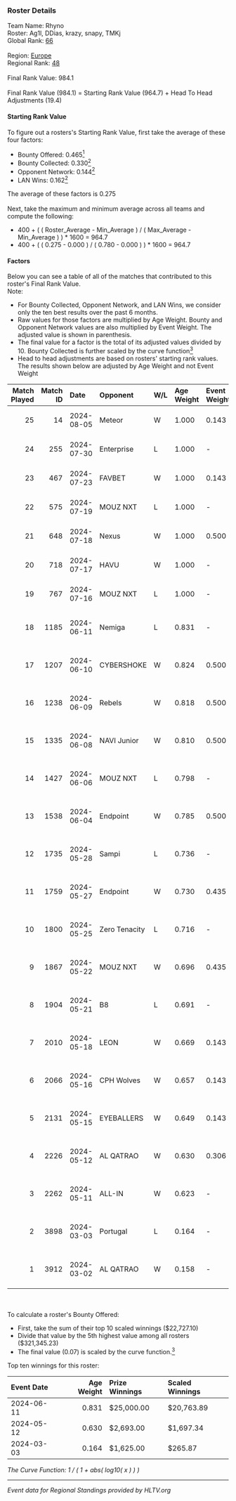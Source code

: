 ### Roster Details<br />
Team Name: Rhyno<br />
Roster: Ag1l, DDias, krazy, snapy, TMKj<br />
Global Rank: [66](../standings_global.md)<br />
<br />
Region: [Europe]( ../standings_europe.md)<br />
Regional Rank: [48]( ../standings_europe.md)<br />
<br />
Final Rank Value:  984.1<br />
<br />
Final Rank Value (984.1) = Starting Rank Value (964.7) + Head To Head Adjustments (19.4)<br />

#### Starting Rank Value<br />
To figure out a rosters's Starting Rank Value, first take the average of these four factors:<br />
- Bounty Offered: 0.465[<sup>1</sup>](#table2)
- Bounty Collected: 0.330[<sup>2</sup>](#table1)
- Opponent Network: 0.144[<sup>2</sup>](#table1)
- LAN Wins: 0.162[<sup>2</sup>](#table1)

The average of these factors is 0.275<br />
<br />
Next, take the maximum and minimum average across all teams and compute the following:<br />
- 400 + ( ( Roster_Average - Min_Average ) / ( Max_Average - Min_Average ) ) * 1600 = 964.7
- 400 + ( ( 0.275 - 0.000 ) / ( 0.780 - 0.000 ) ) * 1600 = 964.7


#### Factors<br />
Below you can see a table of all of the matches that contributed to this roster's Final Rank Value.<br />
Note:<br />

- For Bounty Collected, Opponent Network, and LAN Wins, we consider only the ten best results over the past 6 months.
- Raw values for those factors are multiplied by Age Weight. Bounty and Opponent Network values are also multiplied by Event Weight. The adjusted value is shown in parenthesis.
- The final value for a factor is the total of its adjusted values divided by 10. Bounty Collected is further scaled by the curve function[<sup>3</sup>](#curveFunction)
- Head to head adjustments are based on rosters' starting rank values. The results shown below are adjusted by Age Weight and not Event Weight
<span id="table1"></span><br />


| Match Played | Match ID | Date       | Opponent      | W/L | Age Weight | Event Weight | Bounty Collected | Opponent Network | LAN Wins  | H2H Adj. | Roster                                 |
| -: | -: | :- | :- | :- | :- | :- | :- | :- | :- | -: | :- |
|           25 |       14 | 2024-08-05 | Meteor        | W   | 1.000      | 0.143        | 0.014 (0.002)    | -                | 0 (0.000) |     7.40 | Ag1l, DDias, krazy, snapy, TMKj        |
|           24 |      255 | 2024-07-30 | Enterprise    | L   | 1.000      | -            | -                | -                | -         |   -17.92 | Ag1l, DDias, krazy, snapy, TMKj        |
|           23 |      467 | 2024-07-23 | FAVBET        | W   | 1.000      | 0.143        | -                | 0.333 (0.048)    | 0 (0.000) |    10.07 | Ag1l, DDias, krazy, snapy, TMKj        |
|           22 |      575 | 2024-07-19 | MOUZ NXT      | L   | 1.000      | -            | -                | -                | -         |   -11.74 | Ag1l, DDias, krazy, snapy, TMKj        |
|           21 |      648 | 2024-07-18 | Nexus         | W   | 1.000      | 0.500        | 0.014 (0.007)    | 0.457 (0.229)    | 0 (0.000) |     6.31 | Ag1l, DDias, krazy, snapy, TMKj        |
|           20 |      718 | 2024-07-17 | HAVU          | W   | 1.000      | -            | -                | -                | 0 (0.000) |     5.65 | Ag1l, DDias, krazy, snapy, TMKj        |
|           19 |      767 | 2024-07-16 | MOUZ NXT      | L   | 1.000      | -            | -                | -                | -         |   -12.17 | Ag1l, DDias, krazy, snapy, TMKj        |
|           18 |     1185 | 2024-06-11 | Nemiga        | L   | 0.831      | -            | -                | -                | -         |    -7.42 | DDias, krazy, renatoohaxx, snapy, TMKj |
|           17 |     1207 | 2024-06-10 | CYBERSHOKE    | W   | 0.824      | 0.500        | 0.039 (0.016)    | 0.346 (0.143)    | 0 (0.000) |     8.88 | DDias, krazy, renatoohaxx, snapy, TMKj |
|           16 |     1238 | 2024-06-09 | Rebels        | W   | 0.818      | 0.500        | 0.038 (0.016)    | 0.591 (0.242)    | 0 (0.000) |    14.25 | DDias, krazy, renatoohaxx, snapy, TMKj |
|           15 |     1335 | 2024-06-08 | NAVI Junior   | W   | 0.810      | 0.500        | -                | 0.089 (0.036)    | 0 (0.000) |     2.46 | DDias, krazy, renatoohaxx, snapy, TMKj |
|           14 |     1427 | 2024-06-06 | MOUZ NXT      | L   | 0.798      | -            | -                | -                | -         |    -8.21 | DDias, krazy, renatoohaxx, snapy, TMKj |
|           13 |     1538 | 2024-06-04 | Endpoint      | W   | 0.785      | 0.500        | 0.012 (0.005)    | 0.514 (0.202)    | -         |     9.79 | DDias, krazy, renatoohaxx, snapy, TMKj |
|           12 |     1735 | 2024-05-28 | Sampi         | L   | 0.736      | -            | -                | -                | -         |   -14.03 | DDias, krazy, renatoohaxx, snapy, TMKj |
|           11 |     1759 | 2024-05-27 | Endpoint      | W   | 0.730      | 0.435        | 0.012 (0.004)    | 0.514 (0.163)    | -         |     9.27 | DDias, krazy, renatoohaxx, snapy, TMKj |
|           10 |     1800 | 2024-05-25 | Zero Tenacity | L   | 0.716      | -            | -                | -                | -         |    -8.00 | DDias, krazy, renatoohaxx, snapy, TMKj |
|            9 |     1867 | 2024-05-22 | MOUZ NXT      | W   | 0.696      | 0.435        | 0.139 (0.042)    | 0.986 (0.298)    | -         |    12.63 | DDias, krazy, renatoohaxx, snapy, TMKj |
|            8 |     1904 | 2024-05-21 | B8            | L   | 0.691      | -            | -                | -                | -         |    -6.25 | DDias, krazy, renatoohaxx, snapy, TMKj |
|            7 |     2010 | 2024-05-18 | LEON          | W   | 0.669      | 0.143        | 0.007 (0.001)    | -                | -         |     3.55 | DDias, krazy, renatoohaxx, snapy, TMKj |
|            6 |     2066 | 2024-05-16 | CPH Wolves    | W   | 0.657      | 0.143        | -                | 0.361 (0.034)    | -         |     5.38 | DDias, krazy, renatoohaxx, snapy, TMKj |
|            5 |     2131 | 2024-05-15 | EYEBALLERS    | W   | 0.649      | 0.143        | 0.005 (0.001)    | 0.500 (0.046)    | -         |     7.75 | DDias, krazy, renatoohaxx, snapy, TMKj |
|            4 |     2226 | 2024-05-12 | AL QATRAO     | W   | 0.630      | 0.306        | 0.004 (0.001)    | -                | 1 (0.630) |     3.55 | DDias, krazy, renatoohaxx, snapy, TMKj |
|            3 |     2262 | 2024-05-11 | ALL-IN        | W   | 0.623      | -            | -                | -                | 1 (0.623) |     1.59 | DDias, krazy, renatoohaxx, snapy, TMKj |
|            2 |     3898 | 2024-03-03 | Portugal      | L   | 0.164      | -            | -                | -                | -         |    -4.27 | DDias, krazy, renatoohaxx, snapy, TMKj |
|            1 |     3912 | 2024-03-02 | AL QATRAO     | W   | 0.158      | -            | -                | -                | 1 (0.158) |     0.85 | DDias, krazy, renatoohaxx, snapy, TMKj |

<br />
<span id="table2"></span><br />
To calculate a roster's Bounty Offered:<br />

- First, take the sum of their top 10 scaled winnings ($22,727.10)
- Divide that value by the 5th highest value among all rosters ($321,345.23)
- The final value (0.07) is scaled by the curve function.[<sup>3</sup>](#curveFunction)

Top ten winnings for this roster:<br />

| Event Date | Age Weight | Prize Winnings | Scaled Winnings |
| :- | -: | :- | :- |
| 2024-06-11 |      0.831 | $25,000.00     | $20,763.89      |
| 2024-05-12 |      0.630 | $2,693.00      | $1,697.34       |
| 2024-03-03 |      0.164 | $1,625.00      | $265.87         |


<span id="curveFunction"></span>_The Curve Function: 1 / ( 1 + abs( log10( x ) ) )_<br />

---
_Event data for Regional Standings provided by HLTV.org_<br />
